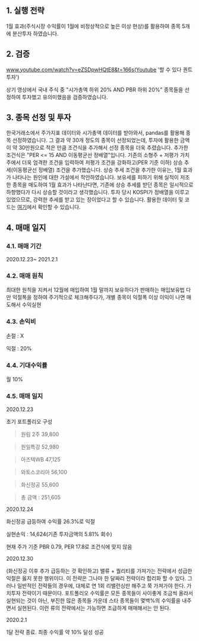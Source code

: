 ## 1. 실행 전략

1월 효과(주식시장 수익률이 1월에 비정상적으로 높은 이상 현상)를 활용하여 종목 5개에 분산투자 하였습니다.

## 2. 검증

www.youtube.com/watch?v=eZSDpwHQtE8&t=166s(Youtube '할 수 있다 퀀트 투자')

상기 영상에서 국내 주식 중 "시가총액 하위 20% AND PBR 하위 20%" 종목들을 선정하여 투자했고 유의미했음을 검증하였습니다.

## 3. 종목 선정 및 투자

한국거래소에서 주가지표 데이터와 시가총액 데이터를 받아와서, pandas를 활용해 종목 선정하였습니다.
그 결과 약 30개 정도의 종목이 선정되었는데, 투자에 활용한 금액이 약 30만원으로 적은 만큼 조건식을 추가해서 선정 종목을 더욱 추렸습니다. 
추가한 조건식은 "PER <= 15 AND 이동평균선 정배열"입니다. 기존의 소형주 + 저평가 가치주에서 더욱 엄격한 조건을 입력하여 저평가 조건을 강화하고(PER 기준 이하) 상승 추세(이동평균선 정배열) 조건을 추가했습니다. 
상승 추세 조건을 추가한 이유는, 1월 효과가 나타나는 원인에 대한 가설에서 착안하였습니다. 보유세를 피하기 위해 실적이 저조한 종목을 매도하여 1월 효과가 나타난다면, 기존에 상승 추세를 받던 종목은 일시적으로 하향했다가 다시 상승할 것이라고 생각했습니다.
투자 당시 KOSPI가 정배열을 이루고 있었으므로, 강력한 추세를 받고 있는 장이었다고 할 수 있습니다. 
활용한 데이터 및 코드는 [여기](링크달기)에서 확인할 수 있습니다.

## 4. 매매 일지

### 4.1. 매매 기간 

2020.12.23~ 2021.2.1

 

### 4.2. 매매 원칙
 
최대한 원칙을 지켜서 12월에 매입하여 1월 말까지 보유하다가 판매하는 매입보유법
다만 익절폭을 정하여 주기적으로 체크해주다가, 개별 종목이 익절폭 이상 이익이 나면 매도해서 수익실현

 

### 4.3. 손익비

손절 : X

익절 : 20%

 

### 4.4. 기대수익률

월 10%

### 4.5. 매매 일지

2020.12.23

초기 포트폴리오 구성
 
>원림 2주 39,800

>원일특강 52,980

>아즈텍WB 47,125

>와토스코리아 56,100

>화신정공 55,600

>총 금액 : 251,605

 

2020.12.24

화신정공 급등하여 수익률 26.3%로 익절

실현손익 : 14,624(기존 투자금액의 5.81% 회수)

현재 주가 기준 PBR 0.79, PER 17.8로 조건식에 맞지 않음

2020.12.30
 
(화신정공 이후 추가 급등하는 것 확인하고) 
밸류 + 퀄리티를 가져가는 전략에서 성급한 익절은 옳지 못한 행위이다. 
이 전략은 그나마 한 달짜리 전략이라 합리화 할 수 있다. 
그러나 일반적인 전략들의 경우에, 대체로 연 1회 리밸런싱만 해주고 쭉 가져가야 한다. 가치투자 전략이기 때문이다. 
포트폴리오 수익률은 모든 종목들이 사이좋게 조금씩 올라서 실현되는 것이 아닌, 부진한 많은 종목들 가운데 스타 종목들이 몇백%의 수익률을 내주면서 실현된다. 
이런 류의 전략에서는 가능하면 조급하게 매매해서는 안 된다.


2020.2.1

1달 전략 종료. 최종 수익률 약 10% 달성 성공
